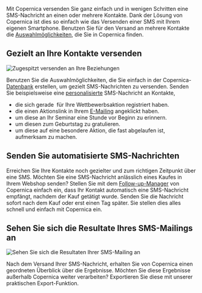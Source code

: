 Mit Copernica versenden Sie ganz einfach und in wenigen Schritten eine
SMS-Nachricht an einen oder mehrere Kontakte. Dank der Lösung von
Copernica ist dies so einfach wie das Versenden einer SMS mit Ihrem
eigenen Smartphone. Benutzen Sie für den Versand an mehrere Kontakte die
[Auswahlmöglichkeiten](./define-target-groups-with-selections.md "Definieren Sie Zielgruppen mit Selektionen"),
die Sie in Copernica finden.

Gezielt an Ihre Kontakte versenden
----------------------------------

![Zugespitzt versenden an Ihre
Beziehungen](Copernicacom/de-sms-nachricht-versenden-01-thumb.png "Zugespitzt versenden an Ihre Beziehungen")

Benutzen Sie die Auswahlmöglichkeiten, die Sie einfach in der
Copernica-[Datenbank](./creating-your-own-databases.md "Erstellen Sie Ihre eigene Datenbank")
erstellen, um gezielt SMS-Nachrichten zu versenden. Senden Sie
beispielsweise eine
[personalisierte](./create-your-text-message.md "SMS-Nachricht machen")
SMS-Nachricht an Kontakte,

-   die sich gerade  für Ihre Wettbewerbsaktion registriert haben.
-   die einen Aktionslink in Ihrem
    [E-Mailing](http://www.copernica.com/de/funktionen/e-mailings "E-Mailings")
    angeklickt haben.
-   um diese an Ihr Seminar eine Stunde vor Beginn zu erinnern.
-   um diesen zum Geburtstag zu gratulieren.
-   um diese auf eine besondere Aktion, die fast abgelaufen ist,
    aufmerksam zu machen.

Senden Sie automatisierte SMS-Nachrichten
-----------------------------------------

Erreichen Sie Ihre Kontakte noch gezielter und zum richtigen Zeitpunkt
über eine SMS. Möchten Sie eine SMS-Nachricht anlässlich eines Kaufes in
Ihrem Webshop senden? Stellen Sie mit dem
[Follow-up-Manager](./automate-your-campaigns.md "Automatisieren Sie Ihre Kampagnen")
von Copernica einfach ein, dass Ihr Kontakt automatisch eine
SMS-Nachricht empfängt, nachdem der Kauf getätigt wurde. Senden Sie die
Nachricht sofort nach dem Kauf oder erst einen Tag später. Sie stellen
dies alles schnell und einfach mit Copernica ein.

Sehen Sie sich die Resultate Ihres SMS-Mailings an
--------------------------------------------------

![Sehen Sie sich die Resultaten Ihrer SMS-Mailing
an](Copernicacom/de-sms-nachricht-versenden-02-thumb.png "Sehen Sie sich die Resultaten Ihrer SMS-Mailing an")

Nach dem Versand Ihrer SMS-Nachricht, erhalten Sie von Copernica einen
geordneten Überblick über die Ergebnisse. Möchten Sie diese Ergebnisse
außerhalb Copernica weiter verarbeiten? Exportieren Sie diese mit
unserer praktischen Export-Funktion.
